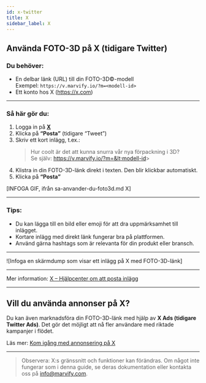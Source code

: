 ```yaml
---
id: x-twitter
title: X
sidebar_label: X
---
```

## Använda FOTO-3D på X (tidigare Twitter)

### Du behöver:
- En delbar länk (URL) till din FOTO-3D©-modell  
  Exempel: `https://v.marvify.io/?m=<modell-id>`
- Ett konto hos X (https://x.com)

---

### Så här gör du:

1. Logga in på **[X](https://x.com)**
2. Klicka på **“Posta”** (tidigare “Tweet”)
3. Skriv ett kort inlägg, t.ex.:
   > Hur coolt är det att kunna snurra vår nya förpackning i 3D?  
   > Se själv: https://v.marvify.io/?m=&lt;modell-id&gt;
4. Klistra in din FOTO-3D-länk direkt i texten. Den blir klickbar automatiskt.
5. Klicka på **“Posta”**

[INFOGA GIF, ifrån sa-anvander-du-foto3d.md X]

---

### Tips:
- Du kan lägga till en bild eller emoji för att dra uppmärksamhet till inlägget.
- Kortare inlägg med direkt länk fungerar bra på plattformen.
- Använd gärna hashtags som är relevanta för din produkt eller bransch.

---

![Infoga en skärmdump som visar ett inlägg på X med FOTO-3D-länk]

---

Mer information: [X – Hjälpcenter om att posta inlägg](https://help.x.com/en/using-x/how-to-post)

---

## Vill du använda annonser på X?

Du kan även marknadsföra din FOTO-3D-länk med hjälp av **X Ads (tidigare Twitter Ads)**. Det gör det möjligt att nå fler användare med riktade kampanjer i flödet.

Läs mer: [Kom igång med annonsering på X](https://business.x.com/en/advertising)

---

> Observera: X:s gränssnitt och funktioner kan förändras. Om något inte fungerar som i denna guide, se deras dokumentation eller kontakta oss på [info@marvify.com](mailto:info@marvify.com).
